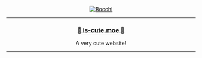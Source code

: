 <div align='center'>
  <p><a href="https://bocchi.is-cute.moe/" target="_blank"><img src="https://github.com/is-cute/is-cute.github.io/blob/bocchi/images/bocchi.gif" alt="Bocchi"></a></p>
</div>

---

<div align='center'>
  <h3><a href="https://is-cute.moe" target="_blank">🌸 is-cute.moe 🌸</a></h3>
  <p>A very cute website!</p>
</div>

---
